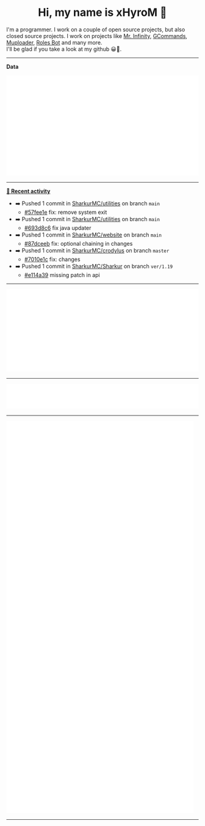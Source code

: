<p align="center">
    <!-- <img src="https://avatars.githubusercontent.com/u/56601352" width="192" alt="hyro's pfp" /> -->
    <h1 align="center">Hi, my name is xHyroM 👋</h1>
</p>

I'm a programmer. I work on a couple of open source projects, but also closed source projects. I work on projects like [Mr. Infinity](https://discord.com/oauth2/authorize?client_id=720321585625694239&scope=bot%20applications.commands&permissions=8&redirect_uri=https://blobs.gq/imanager&prompt=consent&response_type=code), [GCommands](https://github.com/Garlic-Team/GCommands), [Muploader](https://github.com/xHyroM/Muploder), [Roles Bot](https://github.com/xHyroM/roles-bot) and many more.  
I'll be glad if you take a look at my github 😀👀.

___
**Data**

<img src="https://github.com/xHyroM/xHyroM/blob/master/.cache/base.svg">

___

**[📰 Recent activity](https://github.com/xHyroM)**
* ➡️ Pushed 1 commit in [SharkurMC/utilities](https://github.com/SharkurMC/utilities) on branch `main`
  * [#57fee1e](https://github.com/SharkurMC/utilities/commit/57fee1e) fix: remove system exit
* ➡️ Pushed 1 commit in [SharkurMC/utilities](https://github.com/SharkurMC/utilities) on branch `main`
  * [#693d8c6](https://github.com/SharkurMC/utilities/commit/693d8c6) fix java updater
* ➡️ Pushed 1 commit in [SharkurMC/website](https://github.com/SharkurMC/website) on branch `main`
  * [#87dceeb](https://github.com/SharkurMC/website/commit/87dceeb) fix: optional chaining in changes
* ➡️ Pushed 1 commit in [SharkurMC/crodylus](https://github.com/SharkurMC/crodylus) on branch `master`
  * [#7010e1c](https://github.com/SharkurMC/crodylus/commit/7010e1c) fix: changes
* ➡️ Pushed 1 commit in [SharkurMC/Sharkur](https://github.com/SharkurMC/Sharkur) on branch `ver/1.19`
  * [#e114a39](https://github.com/SharkurMC/Sharkur/commit/e114a39) missing patch in api


___

<img src="https://github.com/xHyroM/xHyroM/blob/master/.cache/isocalendar.svg">

___

<img src="https://github.com/xHyroM/xHyroM/blob/master/.cache/languages.svg">

___

<img src="https://github.com/xHyroM/xHyroM/blob/master/.cache/achievements.svg">

___
